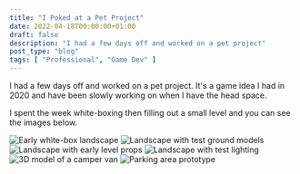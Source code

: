 ```yaml
---
title: "I Poked at a Pet Project"
date: 2022-04-18T00:00:00+01:00
draft: false
description: "I had a few days off and worked on a pet project"
post_type: "blog"
tags: [ "Professional", "Game Dev" ]
---
```


I had a few days off and worked on a pet project. It's a game idea I had in 2020 and have been slowly working on when I have the head space.

I spent the week white-boxing then filling out a small level and you can see the images below.

![Early white-box landscape](/images/level-design/image-01.png "Early White-box")
![Landscape with test ground models](/images/level-design/image-02.png "Test Ground Models")
![Landscape with early level props](/images/level-design/image-03.png "Early Level Props")
![Landscape with test lighting](/images/level-design/image-04.png "Testing Lighting")
![3D model of a camper van](/images/level-design/image-05.png "Camper Van")
![Parking area prototype](/images/level-design/image-06.png "Parking Area")